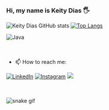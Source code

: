 ### Hi, my name is Keity Dias 🖐️

![Keity Dias GitHub stats](https://github-readme-stats.vercel.app/api?username=KeityDias&show_icons=true&theme=tokyonight)
[![Top Langs](https://github-readme-stats.vercel.app/api/top-langs/?username=KeityDias&layout=compact)](https://github.com/KeityDias/github-readme-stats)

<div style="display: inline_block">
<img align="center" alt= "Java" src="https://img.shields.io/badge/Java-ED8B00?style=for-the-badge&logo=java&logoColor=white"/>
</div><br/><br/>


- 📫 How to reach me: 

[![LinkedIn](https://img.shields.io/badge/LinkedIn-0077B5?style=for-the-badge&logo=linkedin&logoColor=white)](https://www.linkedin.com/in/keitydias)
[![Instagram](https://img.shields.io/badge/Instagram-E4405F?style=for-the-badge&logo=instagram&logoColor=white)](https://www.instagram.com/diask_96/)
 <a href = "mailto:keity.kase@gmail.com"><img src="https://img.shields.io/badge/-Gmail-%23333?style=for-the-badge&logo=gmail&logoColor=white" target="_blank"></a>

<br/><br/>
![snake gif](https://github.com/KeityKase/KeityDias/blob/output/github-contribution-grid-snake.svg)


